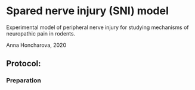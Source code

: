 Spared nerve injury (SNI) model
=================================

Experimental model of peripheral nerve injury for studying mechanisms of neuropathic pain in rodents. 

Anna Honcharova, 2020

## Protocol:
### Preparation

